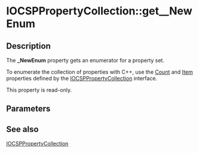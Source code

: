 # IOCSPPropertyCollection::get__NewEnum

## Description

The **_NewEnum** property gets an enumerator for a property set.

To enumerate the collection of properties with C++, use the [Count](https://learn.microsoft.com/windows/desktop/api/certadm/nf-certadm-iocsppropertycollection-get_count) and [Item](https://learn.microsoft.com/windows/desktop/api/certadm/nf-certadm-iocsppropertycollection-get_item) properties defined by the [IOCSPPropertyCollection](https://learn.microsoft.com/windows/desktop/api/certadm/nn-certadm-iocsppropertycollection) interface.

This property is read-only.

## Parameters

## See also

[IOCSPPropertyCollection](https://learn.microsoft.com/windows/desktop/api/certadm/nn-certadm-iocsppropertycollection)